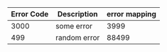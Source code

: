 | Error Code | Description  | error mapping |
|------------|--------------|---------------|
| 3000       | some error   | 3999          |
| 499        | random error | 88499         |
